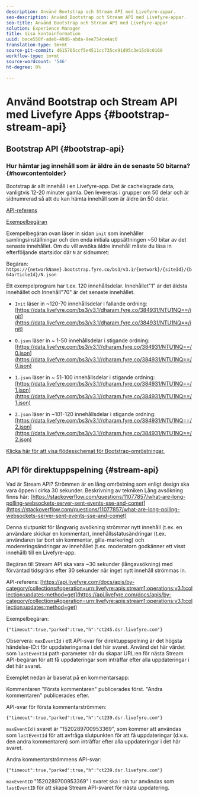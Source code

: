 ```yaml
---
description: Använd Bootstrap och Stream API med Livefyre-appar.
seo-description: Använd Bootstrap och Stream API med Livefyre-appar.
seo-title: Använd Bootstrap och Stream API med Livefyre-appar
solution: Experience Manager
title: Visa kontoinformation
uuid: bace558f-ade8-49d6-abda-9ee754ce4ac0
translation-type: tm+mt
source-git-commit: d615705ccf5e4511cc735ce91d95c3e15d0c0160
workflow-type: tm+mt
source-wordcount: '546'
ht-degree: 0%

---
```



# Använd Bootstrap och Stream API med Livefyre Apps {#bootstrap-stream-api}

## Bootstrap API {#bootstrap-api}

### Hur hämtar jag innehåll som är äldre än de senaste 50 bitarna? {#howcontentolder}

Bootstrap är allt innehåll i en Livefyre-app. Det är cachelagrade data, vanligtvis 12-20 minuter gamla. Den levereras i grupper om 50 delar och är sidnumrerad så att du kan hämta innehåll som är äldre än 50 delar.

[API-referens](https://api.livefyre.com/docs/apis/by-category/collections#operation=urn:livefyre:apis:bootstrap:operations:bs3:v3.1:network:site:article:init:method=get)

[Exempelbegäran](https://data.livefyre.com/bs3/v3.1/dharam.fyre.co/384931/NTU1NQ==/init)

Exempelbegäran ovan läser in sidan `init` som innehåller samlingsinställningar och den enda initiala uppsättningen ~50 bitar av det senaste innehållet. Om du vill avsöka äldre innehåll måste du läsa in efterföljande startsidor där `N` är sidnumret:

Begäran: `https://{networkName}.bootstrap.fyre.co/bs3/v3.1/{network}/{siteId}/{b64articleId}/N.json`

Ett exempelprogram har t.ex. 120 innehållsdelar. Innehållet&quot;1&quot; är det äldsta innehållet och Innehåll&quot;70&quot; är det senaste innehållet.

* `Init` läser in ~120-70 innehållsdelar i fallande ordning:  [https://data.livefyre.com/bs3/v3.1/dharam.fyre.co/384931/NTU1NQ==/init](https://data.livefyre.com/bs3/v3.1/dharam.fyre.co/384931/NTU1NQ==/init)

* `O.json` läser in ~ 1-50 innehållsdelar i stigande ordning:  [https://data.livefyre.com/bs3/v3.1//dharam.fyre.co/384931/NTU1NQ==/0.json](https://data.livefyre.com/bs3/v3.1//dharam.fyre.co/384931/NTU1NQ==/0.json)

* `1.json` läser in ~ 51-100 innehållsdelar i stigande ordning:  [https://data.livefyre.com/bs3/v3.1//dharam.fyre.co/384931/NTU1NQ==/1.json](https://data.livefyre.com/bs3/v3.1//dharam.fyre.co/384931/NTU1NQ==/1.json)

* `2.json` läser in ~101-120 innehållsdelar i stigande ordning:[https://data.livefyre.com/bs3/v3.1//dharam.fyre.co/384931/NTU1NQ==/2.json](https://data.livefyre.com/bs3/v3.1//dharam.fyre.co/384931/NTU1NQ==/2.json)

[Klicka här för att visa flödesschemat för Bootstrap-omröstningar.](https://marketing-resource-help.s3.amazonaws.com/resources/help/en_US/livefyre/bootstrap-poll-flowchart.pdf)

## API för direktuppspelning {#stream-api}

Vad är Stream API?
Strömmen är en lång omröstning som enligt design ska vara öppen i cirka 30 sekunder. Beskrivning av tekniken Lång avsökning finns här: [https://stackoverflow.com/questions/11077857/what-are-long-polling-websockets-server-sent-events-sse-and-comet](https://stackoverflow.com/questions/11077857/what-are-long-polling-websockets-server-sent-events-sse-and-comet)

Denna slutpunkt för långvarig avsökning strömmar nytt innehåll (t.ex. en användare skickar en kommentar), innehållsstatusändringar (t.ex. användaren tar bort sin kommentar, gilla-markering) och modereringsändringar av innehållet (t.ex. moderatorn godkänner ett visst innehåll) till en Livefyre-app.

Begäran till Stream API ska vara ~30 sekunder (långavsökning) med förväntad tidsgräns efter 30 sekunder när inget nytt innehåll strömmas in.

API-referens: [https://api.livefyre.com/docs/apis/by-category/collections#operation=urn:livefyre:apis:stream1:operations:v3.1:collection:updates:method=get](https://api.livefyre.com/docs/apis/by-category/collections#operation=urn:livefyre:apis:stream1:operations:v3.1:collection:updates:method=get)

Exempelbegäran:

`{"timeout":true,"parked":true,"h":"ct245.dsr.livefyre.com"}`

Observera: `maxEventId` i ett API-svar för direktuppspelning är det högsta händelse-ID:t för uppdateringarna i det här svaret. Använd det här värdet som `lastEventId` path-parameter när du skapar URL:en för nästa Stream API-begäran för att få uppdateringar som inträffar efter alla uppdateringar i det här svaret.

Exemplet nedan är baserat på en kommentarsapp:

Kommentaren &quot;Första kommentaren&quot; publicerades först. &quot;Andra kommentaren&quot; publicerades efter.

API-svar för första kommentarströmmen:

`{"timeout":true,"parked":true,"h":"ct239.dsr.livefyre.com"}`

`maxEventId` i svaret är &quot;1520289700953369&quot;, som kommer att användas som `lastEventId` för att avfråga slutpunkten för att få uppdateringar (d.v.s. den andra kommentaren) som inträffar efter alla uppdateringar i det här svaret.

Andra kommentarströmmens API-svar:

`{"timeout":true,"parked":true,"h":"ct239.dsr.livefyre.com"}`

`maxEventID` &quot;1520289700953369&quot; i svaret ska i sin tur användas som `lastEventID` för att skapa Stream API-svaret för nästa uppdatering.